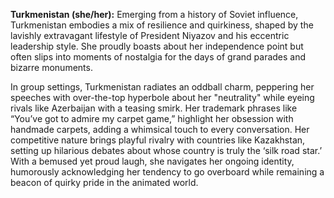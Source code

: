 **Turkmenistan (she/her):** Emerging from a history of Soviet influence, Turkmenistan embodies a mix of resilience and quirkiness, shaped by the lavishly extravagant lifestyle of President Niyazov and his eccentric leadership style. She proudly boasts about her independence point but often slips into moments of nostalgia for the days of grand parades and bizarre monuments. 

In group settings, Turkmenistan radiates an oddball charm, peppering her speeches with over-the-top hyperbole about her "neutrality" while eyeing rivals like Azerbaijan with a teasing smirk. Her trademark phrases like “You’ve got to admire my carpet game,” highlight her obsession with handmade carpets, adding a whimsical touch to every conversation. Her competitive nature brings playful rivalry with countries like Kazakhstan, setting up hilarious debates about whose country is truly the ‘silk road star.’ With a bemused yet proud laugh, she navigates her ongoing identity, humorously acknowledging her tendency to go overboard while remaining a beacon of quirky pride in the animated world.